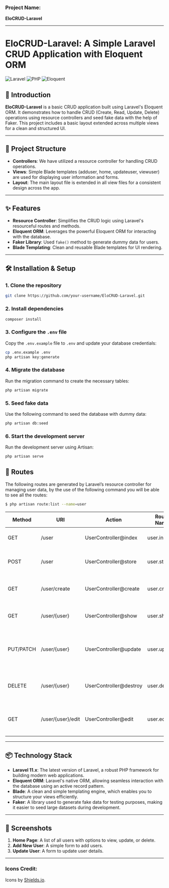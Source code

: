 ### **Project Name:**
**EloCRUD-Laravel**

---

# EloCRUD-Laravel: A Simple Laravel CRUD Application with Eloquent ORM

![Laravel](https://img.shields.io/badge/Laravel-11.x-red.svg) ![PHP](https://img.shields.io/badge/PHP-8.3-blue.svg) ![Eloquent](https://img.shields.io/badge/Eloquent-ORM-orange.svg)

## 🚀 Introduction
**EloCRUD-Laravel** is a basic CRUD application built using Laravel's Eloquent ORM. It demonstrates how to handle CRUD (Create, Read, Update, Delete) operations using resource controllers and seed fake data with the help of Faker. This project includes a basic layout extended across multiple views for a clean and structured UI.

---

## 📂 Project Structure
- **Controllers**: We have utilized a resource controller for handling CRUD operations.
- **Views**: Simple Blade templates (adduser, home, updateuser, viewuser) are used for displaying user information and forms.
- **Layout**: The main layout file is extended in all view files for a consistent design across the app.

---

## ✨ Features
- **Resource Controller**: Simplifies the CRUD logic using Laravel's resourceful routes and methods.
- **Eloquent ORM**: Leverages the powerful Eloquent ORM for interacting with the database.
- **Faker Library**: Used `fake()` method to generate dummy data for users.
- **Blade Templating**: Clean and reusable Blade templates for UI rendering.
  
---

## 🛠️ Installation & Setup

### 1. Clone the repository
```bash
git clone https://github.com/your-username/EloCRUD-Laravel.git
```

### 2. Install dependencies
```bash
composer install
```

### 3. Configure the `.env` file
Copy the `.env.example` file to `.env` and update your database credentials:
```bash
cp .env.example .env
php artisan key:generate
```

### 4. Migrate the database
Run the migration command to create the necessary tables:
```bash
php artisan migrate
```

### 5. Seed fake data
Use the following command to seed the database with dummy data:
```bash
php artisan db:seed
```

### 6. Start the development server
Run the development server using Artisan:
```bash
php artisan serve
```

## 📄 Routes
The following routes are generated by Laravel’s resource controller for managing user data, by the use of the following command you will be able to see all the routes:

```bash
$ php artisan route:list --name=user
```

| **Method** | **URI**               | **Action**                       | **Route Name**        | **Description**                                               |
|------------|-----------------------|----------------------------------|-----------------------|---------------------------------------------------------------|
| GET        | /user                 | UserController@index             | user.index            | Displays a list of all users.                                  |
| POST       | /user                 | UserController@store             | user.store            | Stores a new user in the database.                             |
| GET        | /user/create          | UserController@create            | user.create           | Shows the form to create a new user.                           |
| GET        | /user/{user}          | UserController@show              | user.show             | Displays details for a specific user.                          |
| PUT/PATCH  | /user/{user}          | UserController@update            | user.update           | Updates an existing user's details in the database.            |
| DELETE     | /user/{user}          | UserController@destroy           | user.destroy          | Deletes a specific user from the database.                     |
| GET        | /user/{user}/edit     | UserController@edit              | user.edit             | Shows the form to edit an existing user's information.          |

---

## 📦 Technology Stack
- **Laravel 11.x**: The latest version of Laravel, a robust PHP framework for building modern web applications.
- **Eloquent ORM**: Laravel's native ORM, allowing seamless interaction with the database using an active record pattern.
- **Blade**: A clean and simple templating engine, which enables you to structure your views efficiently.
- **Faker**: A library used to generate fake data for testing purposes, making it easier to seed large datasets during development.

---

## 📸 Screenshots
1. **Home Page**: A list of all users with options to view, update, or delete.
2. **Add New User**: A simple form to add users.
3. **Update User**: A form to update user details.
---

### **Icons Credit:**
Icons by [Shields.io](https://shields.io/).

